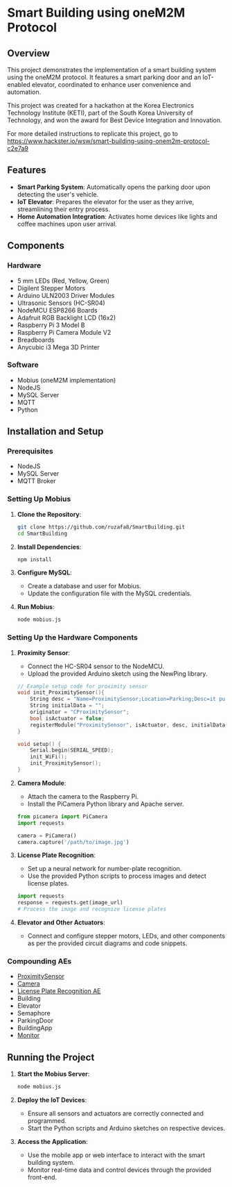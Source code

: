 # Smart Building using oneM2M Protocol

## Overview

This project demonstrates the implementation of a smart building system using the oneM2M protocol. It features a smart parking door and an IoT-enabled elevator, coordinated to enhance user convenience and automation.

This project was created for a hackathon at the Korea Electronics Technology Institute (KETI), part of the South Korea University of Technology, and won the award for Best Device Integration and Innovation.

For more detailed instructions to replicate this project, go to https://www.hackster.io/wsw/smart-building-using-onem2m-protocol-c2e7a9

## Features

- **Smart Parking System**: Automatically opens the parking door upon detecting the user's vehicle.
- **IoT Elevator**: Prepares the elevator for the user as they arrive, streamlining their entry process.
- **Home Automation Integration**: Activates home devices like lights and coffee machines upon user arrival.

## Components

### Hardware

- 5 mm LEDs (Red, Yellow, Green)
- Digilent Stepper Motors
- Arduino ULN2003 Driver Modules
- Ultrasonic Sensors (HC-SR04)
- NodeMCU ESP8266 Boards
- Adafruit RGB Backlight LCD (16x2)
- Raspberry Pi 3 Model B
- Raspberry Pi Camera Module V2
- Breadboards
- Anycubic i3 Mega 3D Printer

### Software

- Mobius (oneM2M implementation)
- NodeJS
- MySQL Server
- MQTT
- Python

## Installation and Setup

### Prerequisites

- NodeJS
- MySQL Server
- MQTT Broker

### Setting Up Mobius

1. **Clone the Repository**:
    ```bash
    git clone https://github.com/ruzafa8/SmartBuilding.git
    cd SmartBuilding
    ```

2. **Install Dependencies**:
    ```bash
    npm install
    ```

3. **Configure MySQL**:
    - Create a database and user for Mobius.
    - Update the configuration file with the MySQL credentials.

4. **Run Mobius**:
    ```bash
    node mobius.js
    ```

### Setting Up the Hardware Components

1. **Proximity Sensor**:
    - Connect the HC-SR04 sensor to the NodeMCU.
    - Upload the provided Arduino sketch using the NewPing library.
    
    ```cpp
    // Example setup code for proximity sensor
    void init_ProximitySensor(){
        String desc = "Name=ProximitySensor;Location=Parking;Desc=it publishes 'Detected' when detects something.";
        String initialData = "";
        originator = "CProximitySensor";
        bool isActuator = false;
        registerModule("ProximitySensor", isActuator, desc, initialData);
    }

    void setup() {
        Serial.begin(SERIAL_SPEED);
        init_WiFi();
        init_ProximitySensor();
    }
    ```

2. **Camera Module**:
    - Attach the camera to the Raspberry Pi.
    - Install the PiCamera Python library and Apache server.
    
    ```python
    from picamera import PiCamera
    import requests
    
    camera = PiCamera()
    camera.capture('/path/to/image.jpg')
    ```

3. **License Plate Recognition**:
    - Set up a neural network for number-plate recognition.
    - Use the provided Python scripts to process images and detect license plates.
    
    ```python
    import requests
    response = requests.get(image_url)
    # Process the image and recognize license plates
    ```

4. **Elevator and Other Actuators**:
    - Connect and configure stepper motors, LEDs, and other components as per the provided circuit diagrams and code snippets.


### Compounding AEs

- [ProximitySensor](./proximitySensorAE/)  
- [Camera](./cameraAE/)
- [License Plate Recognition AE](./licensePlateRecognitionAE/)
- Building
- Elevator
- Semaphore
- ParkingDoor
- BuildingApp
- [Monitor](./MonitorAE/)


## Running the Project

1. **Start the Mobius Server**:
    ```bash
    node mobius.js
    ```

2. **Deploy the IoT Devices**:
    - Ensure all sensors and actuators are correctly connected and programmed.
    - Start the Python scripts and Arduino sketches on respective devices.

3. **Access the Application**:
    - Use the mobile app or web interface to interact with the smart building system.
    - Monitor real-time data and control devices through the provided front-end.


